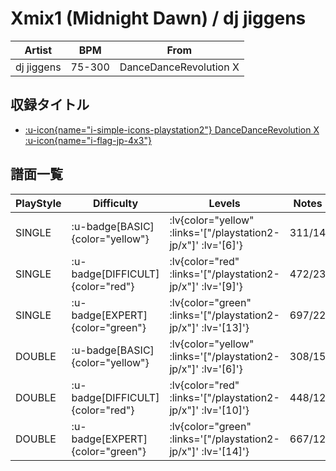 # Xmix1 (Midnight Dawn) / dj jiggens

|Artist|BPM|From|
|------|---|----|
|dj jiggens|75-300|DanceDanceRevolution X|

## 収録タイトル

- [ :u-icon{name="i-simple-icons-playstation2"} DanceDanceRevolution X :u-icon{name="i-flag-jp-4x3"} ](/playstation2-jp/x)

## 譜面一覧

|PlayStyle|Difficulty|Levels|Notes|Movie|
|---------|----------|------|-----|-----|
|SINGLE| :u-badge[BASIC]{color="yellow"} | :lv{color="yellow" :links='["/playstation2-jp/x"]' :lv='[6]'} |311/14||
|SINGLE| :u-badge[DIFFICULT]{color="red"} | :lv{color="red" :links='["/playstation2-jp/x"]' :lv='[9]'} |472/23||
|SINGLE| :u-badge[EXPERT]{color="green"} | :lv{color="green" :links='["/playstation2-jp/x"]' :lv='[13]'} |697/22||
|DOUBLE| :u-badge[BASIC]{color="yellow"} | :lv{color="yellow" :links='["/playstation2-jp/x"]' :lv='[6]'} |308/15||
|DOUBLE| :u-badge[DIFFICULT]{color="red"} | :lv{color="red" :links='["/playstation2-jp/x"]' :lv='[10]'} |448/12||
|DOUBLE| :u-badge[EXPERT]{color="green"} | :lv{color="green" :links='["/playstation2-jp/x"]' :lv='[14]'} |667/12||
